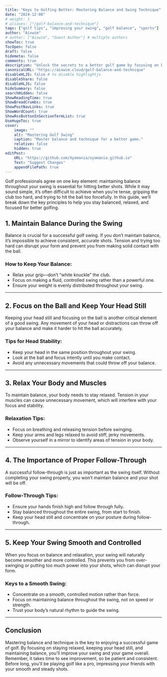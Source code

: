 ```yaml
---
title: "Keys to Golfing Better: Mastering Balance and Swing Technique"
date: "2024-12-08"
# weight: 1
# aliases: ["/golf-balance-and-technique"]
tags: ["golf tips", "improving your swing", "golf balance", "sports"]
author: "Aixwim"
# author: ["Aixwim", "Guest Author"] # multiple authors
showToc: true
TocOpen: false
draft: false
hidemeta: false
comments: true
description: "Unlock the secrets to a better golf game by focusing on balance, relaxation, and proper technique. Learn how to improve your swing and enjoy the game more."
canonicalURL: "https://aixwim.cloud/golf-balance-and-technique"
disableHLJS: false # to disable highlightjs
disableShare: false
disableHLJS: false
hideSummary: false
searchHidden: false
ShowReadingTime: true
ShowBreadCrumbs: true
ShowPostNavLinks: true
ShowWordCount: true
ShowRssButtonInSectionTermList: true
UseHugoToc: true
cover:
    image: ""
    alt: "Mastering Golf Swing"
    caption: "Master balance and technique for a better game."
    relative: false
    hidden: true
editPost:
    URL: "https://github.com/Xyomania/xyomania.github.io"
    Text: "Suggest Changes"
    appendFilePath: true
---
```


Golf professionals agree on one key element: maintaining balance throughout your swing is essential for hitting better shots. While it may sound simple, it’s often difficult to achieve when you’re tense, gripping the club too hard, and trying to hit the ball too forcefully. In this guide, we’ll break down the key principles to help you stay balanced, relaxed, and focused for better golfing.

<!--more-->

## 1. Maintain Balance During the Swing  

Balance is crucial for a successful golf swing. If you don’t maintain balance, it’s impossible to achieve consistent, accurate shots. Tension and trying too hard can disrupt your form and prevent you from making solid contact with the ball.

### How to Keep Your Balance:
- Relax your grip—don’t “white knuckle” the club.
- Focus on making a fluid, controlled swing rather than a powerful one.
- Ensure your weight is evenly distributed throughout your swing.

---

## 2. Focus on the Ball and Keep Your Head Still  

Keeping your head still and focusing on the ball is another critical element of a good swing. Any movement of your head or distractions can throw off your balance and make it harder to hit the ball accurately.

### Tips for Head Stability:
- Keep your head in the same position throughout your swing.
- Look at the ball and focus intently until you make contact.
- Avoid any unnecessary movements that could throw off your balance.

---

## 3. Relax Your Body and Muscles  

To maintain balance, your body needs to stay relaxed. Tension in your muscles can cause unnecessary movement, which will interfere with your focus and stability.

### Relaxation Tips:
- Focus on breathing and releasing tension before swinging.
- Keep your arms and legs relaxed to avoid stiff, jerky movements.
- Observe yourself in a mirror to identify areas of tension in your body.

---

## 4. The Importance of Proper Follow-Through  

A successful follow-through is just as important as the swing itself. Without completing your swing properly, you won’t maintain balance and your shot will be off.

### Follow-Through Tips:
- Ensure your hands finish high and follow through fully.
- Stay balanced throughout the entire swing, from start to finish.
- Keep your head still and concentrate on your posture during follow-through.

---

## 5. Keep Your Swing Smooth and Controlled  

When you focus on balance and relaxation, your swing will naturally become smoother and more controlled. This prevents you from over-swinging or putting too much power into your shots, which can disrupt your form.

### Keys to a Smooth Swing:
- Concentrate on a smooth, controlled motion rather than force.
- Focus on maintaining balance throughout the swing, not on speed or strength.
- Trust your body’s natural rhythm to guide the swing.

---

## Conclusion  

Mastering balance and technique is the key to enjoying a successful game of golf. By focusing on staying relaxed, keeping your head still, and maintaining balance, you'll improve your swing and your game overall. Remember, it takes time to see improvement, so be patient and consistent. Before long, you'll be playing golf like a pro, impressing your friends with your smooth and steady shots.
